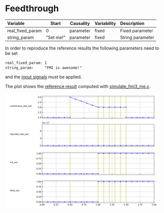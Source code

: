 # Feedthrough

| Variable         | Start     | Causality | Variability | Description
|:-----------------| ----------|-----------|-------------|:---------------
| real_fixed_param | 0         | parameter | fixed       | Fixed parameter
| string_param     | "Set me!" | parameter | fixed       | String parameter

In order to reproduce the reference results the following parameters need to be set

```
real_fixed_param: 1
string_param:     "FMI is awesome!"
```

and the [input signals](Feedthrough_in.csv) must be applied.

The plot shows the [reference result](Feedthrough_ref.csv) computed with [simulate_fmi3_me.c](https://github.com/modelica/Reference-FMUs/blob/master/examples/simulate_fmi3_me.c).

![Plot](Feedthrough_ref.svg)
